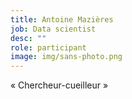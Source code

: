 ```yaml
---
title: Antoine Mazières
job: Data scientist
desc: ""
role: participant
image: img/sans-photo.png
---
```

« Chercheur-cueilleur »